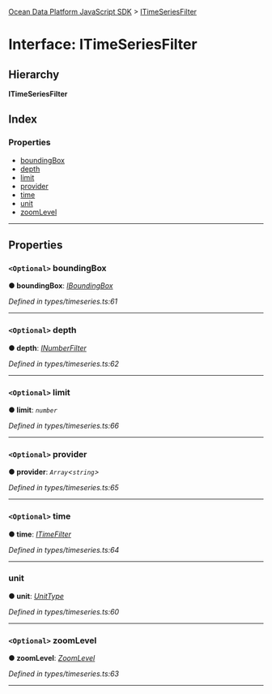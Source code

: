 [Ocean Data Platform JavaScript SDK](../README.md) > [ITimeSeriesFilter](../interfaces/itimeseriesfilter.md)

# Interface: ITimeSeriesFilter

## Hierarchy

**ITimeSeriesFilter**

## Index

### Properties

* [boundingBox](itimeseriesfilter.md#boundingbox)
* [depth](itimeseriesfilter.md#depth)
* [limit](itimeseriesfilter.md#limit)
* [provider](itimeseriesfilter.md#provider)
* [time](itimeseriesfilter.md#time)
* [unit](itimeseriesfilter.md#unit)
* [zoomLevel](itimeseriesfilter.md#zoomlevel)

---

## Properties

<a id="boundingbox"></a>

### `<Optional>` boundingBox

**● boundingBox**: *[IBoundingBox](iboundingbox.md)*

*Defined in types/timeseries.ts:61*

___
<a id="depth"></a>

### `<Optional>` depth

**● depth**: *[INumberFilter](inumberfilter.md)*

*Defined in types/timeseries.ts:62*

___
<a id="limit"></a>

### `<Optional>` limit

**● limit**: *`number`*

*Defined in types/timeseries.ts:66*

___
<a id="provider"></a>

### `<Optional>` provider

**● provider**: *`Array`<`string`>*

*Defined in types/timeseries.ts:65*

___
<a id="time"></a>

### `<Optional>` time

**● time**: *[ITimeFilter](itimefilter.md)*

*Defined in types/timeseries.ts:64*

___
<a id="unit"></a>

###  unit

**● unit**: *[UnitType](../enums/unittype.md)*

*Defined in types/timeseries.ts:60*

___
<a id="zoomlevel"></a>

### `<Optional>` zoomLevel

**● zoomLevel**: *[ZoomLevel](../enums/zoomlevel.md)*

*Defined in types/timeseries.ts:63*

___

